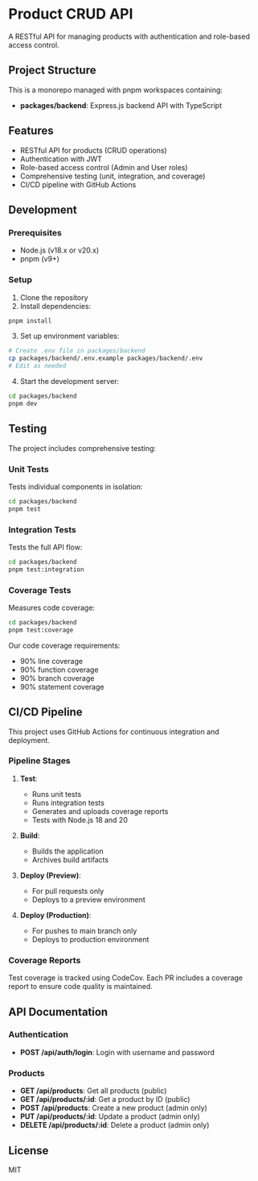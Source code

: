 # Product CRUD API

A RESTful API for managing products with authentication and role-based access control.

## Project Structure

This is a monorepo managed with pnpm workspaces containing:

- **packages/backend**: Express.js backend API with TypeScript

## Features

- RESTful API for products (CRUD operations)
- Authentication with JWT
- Role-based access control (Admin and User roles)
- Comprehensive testing (unit, integration, and coverage)
- CI/CD pipeline with GitHub Actions

## Development

### Prerequisites

- Node.js (v18.x or v20.x)
- pnpm (v9+)

### Setup

1. Clone the repository
2. Install dependencies:

```bash
pnpm install
```

3. Set up environment variables:

```bash
# Create .env file in packages/backend
cp packages/backend/.env.example packages/backend/.env
# Edit as needed
```

4. Start the development server:

```bash
cd packages/backend
pnpm dev
```

## Testing

The project includes comprehensive testing:

### Unit Tests

Tests individual components in isolation:

```bash
cd packages/backend
pnpm test
```

### Integration Tests

Tests the full API flow:

```bash
cd packages/backend
pnpm test:integration
```

### Coverage Tests

Measures code coverage:

```bash
cd packages/backend
pnpm test:coverage
```

Our code coverage requirements:

- 90% line coverage
- 90% function coverage
- 90% branch coverage
- 90% statement coverage

## CI/CD Pipeline

This project uses GitHub Actions for continuous integration and deployment.

### Pipeline Stages

1. **Test**:

   - Runs unit tests
   - Runs integration tests
   - Generates and uploads coverage reports
   - Tests with Node.js 18 and 20

2. **Build**:

   - Builds the application
   - Archives build artifacts

3. **Deploy (Preview)**:

   - For pull requests only
   - Deploys to a preview environment

4. **Deploy (Production)**:
   - For pushes to main branch only
   - Deploys to production environment

### Coverage Reports

Test coverage is tracked using CodeCov. Each PR includes a coverage report to ensure code quality is maintained.

## API Documentation

### Authentication

- **POST /api/auth/login**: Login with username and password

### Products

- **GET /api/products**: Get all products (public)
- **GET /api/products/:id**: Get a product by ID (public)
- **POST /api/products**: Create a new product (admin only)
- **PUT /api/products/:id**: Update a product (admin only)
- **DELETE /api/products/:id**: Delete a product (admin only)

## License

MIT
